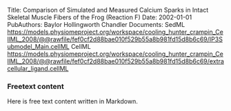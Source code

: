 Title: Comparison of Simulated and Measured Calcium Sparks in Intact Skeletal Muscle Fibers of the Frog (Reaction F)
Date: 2002-01-01
PubAuthors: Baylor
	Hollingworth
	Chandler
Documents: SedML
	https://models.physiomeproject.org/workspace/cooling_hunter_crampin_CellML_2008/@@rawfile/fef0cf2d88bae010f529b55a8b981fd15d8b6c69/IP3Submodel_Main.cellML
	CellML
	https://models.physiomeproject.org/workspace/cooling_hunter_crampin_CellML_2008/@@rawfile/fef0cf2d88bae010f529b55a8b981fd15d8b6c69/extracellular_ligand.cellML

### Freetext content

Here is free text content written in Markdown.
